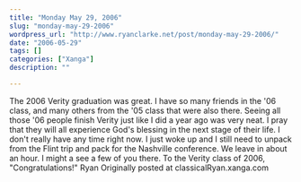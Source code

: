 ```yaml
---
title: "Monday May 29, 2006"
slug: "monday-may-29-2006"
wordpress_url: "http://www.ryanclarke.net/post/monday-may-29-2006/"
date: "2006-05-29"
tags: []
categories: ["Xanga"]
description: ""

---
```


The 2006 Verity graduation was great. I have so many friends in the '06 class, and many others from the '05 class that were also there. Seeing all those '06 people finish Verity just like I did a year ago was very neat. I pray that they will all experience God's blessing in the next stage of their life.
I don't really have any time right now. I just woke up and I still need to unpack from the Flint trip and pack for the Nashville conference. We leave in about an hour. I might a see a few of you there.
To the Verity class of 2006, "Congratulations!"
Ryan
Originally posted at classicalRyan.xanga.com
